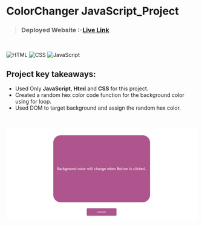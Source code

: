 # ColorChanger JavaScript_Project

> ### **Deployed Website** :-[Live Link](https://colorchanger-jsp.netlify.app/)
<br>

![HTML](https://img.shields.io/badge/Html-5-E34F26?style=for-the-badge&logo=HTML5)
![CSS](https://img.shields.io/badge/Css-3-06B6D4?style=for-the-badge&logo=css3)
![JavaScript](https://img.shields.io/badge/JavaScript-ES6-F7DF1E?style=for-the-badge&logo=JavaScript)

## Project key takeaways:

  - Used Only **JavaScript**, **Html** and **CSS** for this project.
  - Created a random hex color code function for the background color using for loop.
  - Used DOM to target background and assign the random hex color.


  <br>

![Project-Image](./Image/ColorChanger.png)

<br>
